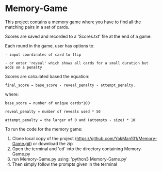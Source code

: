 # Memory-Game
This project contains a memory game where you have to find all the matching pairs in a set of cards.

Scores are saved and recorded to a 'Scores.txt' file at the end of a game.

Each round in the game, user has options to:
    
    - input coordinates of card to flip
    
    - or enter 'reveal' which shows all cards for a small duration but adds on a penalty

Scores are calculated based the equation:

    final_score = base_score - reveal_penalty - attempt_penalty,

where:

    base_score = number of unique cards*100

    reveal_penalty = number of reveals used * 50

    attempt_penalty = the larger of 0 and (attempts - size) * 10



To run the code for the memory game: 
1) Clone local copy of the project (https://github.com/YakMan101/Memory-Game.git) or download the zip
2) Open the terminal and 'cd' into the directory containing Memory-Game.py
3) run Memory-Game.py using: 'python3 Memory-Game.py'
4) Then simply follow the prompts given in the terminal